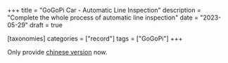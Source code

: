 +++
title = "GoGoPi Car - Automatic Line Inspection"
description = "Complete the whole process of automatic line inspection"
date = "2023-05-29"
draft = true 

[taxonomies]
    categories = ["record"]
    tags = ["GoGoPi"]
+++

Only provide [chinese version](https://jackyliu16.github.io/zh/blog/2023/gogopi-car-automatic-line-inspection) now.
